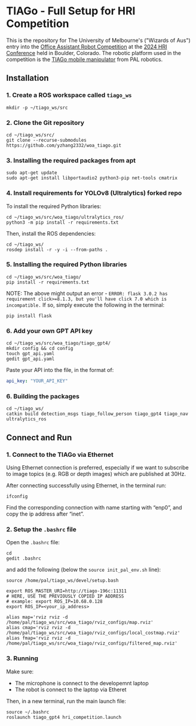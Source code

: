 # TIAGo - Full Setup for HRI Competition

This is the repository for The University of Melbourne's ("Wizards of Aus") entry into the [Office Assistant Robot Competition](https://hri2024c.web.app/hri2014rc2.html) at the [2024 HRI Conference](https://humanrobotinteraction.org/2024/) held in Boulder, Colorado. The robotic platform used in the competition is the [TIAGo mobile manipulator](https://pal-robotics.com/robots/tiago/) from PAL robotics. 

## Installation

### 1. Create a ROS workspace called `tiago_ws`
```shell script
mkdir -p ~/tiago_ws/src
```

### 2. Clone the Git repository
```shell script
cd ~/tiago_ws/src/
git clone --recurse-submodules https://github.com/yzhang2332/woa_tiago.git
```

### 3. Installing the required packages from apt
```shell script
sudo apt-get update
sudo apt-get install libportaudio2 python3-pip net-tools cmatrix
```

### 4. Install requirements for YOLOv8 (Ultralytics) forked repo
To install the required Python libraries:
```shell script
cd ~/tiago_ws/src/woa_tiago/ultralytics_ros/
python3 -m pip install -r requirements.txt
```
Then, install the ROS dependencies:
```shell script
cd ~/tiago_ws/
rosdep install -r -y -i --from-paths .
```

### 5. Installing the required Python libraries
```shell script
cd ~/tiago_ws/src/woa_tiago/
pip install -r requirements.txt
```
NOTE: The above might output an error - `ERROR: flask 3.0.2 has requirement click>=8.1.3, but you'll have click 7.0 which is incompatible.`
If so, simply execute the following in the terminal:
```shell script
pip install flask
```

### 6. Add your own GPT API key
```shell script
cd ~/tiago_ws/src/woa_tiago/tiago_gpt4/
mkdir config && cd config
touch gpt_api.yaml
gedit gpt_api.yaml
```
Paste your API into the file, in the format of:
```yaml
api_key: "YOUR_API_KEY"
```

### 6. Building the packages
```shell script
cd ~/tiago_ws/
catkin build detection_msgs tiago_follow_person tiago_gpt4 tiago_nav ultralytics_ros
```


## Connect and Run

### 1. Connect to the TIAGo via Ethernet
Using Ethernet connection is preferred, especially if we want to subscribe to image topics (e.g. RGB or depth images) which are published at 30Hz.

After connecting successfully using Ethernet, in the terminal run:
```shell script
ifconfig
```
Find the corresponding connection with name starting with “enp0”, and copy the ip address after “inet”. 

### 2. Setup the `.bashrc` file
Open the `.bashrc` file:
```shell script
cd
gedit .bashrc
```
and add the following (below the `source init_pal_env.sh` line):
```shell script
source /home/pal/tiago_ws/devel/setup.bash

export ROS_MASTER_URI=http://tiago-196c:11311
# HERE, USE THE PREVIOUSLY COPIED IP ADDRESS
# example: export ROS_IP=10.68.0.128
export ROS_IP=<your_ip_address>

alias map='rviz rviz -d /home/pal/tiago_ws/src/woa_tiago/rviz_configs/map.rviz'
alias cmap='rviz rviz -d /home/pal/tiago_ws/src/woa_tiago/rviz_configs/local_costmap.rviz'
alias fmap='rviz rviz -d /home/pal/tiago_ws/src/woa_tiago/rviz_configs/filtered_map.rviz'
```

### 3. Running
Make sure:
- The microphone is connect to the developemnt laptop
- The robot is connect to the laptop via Etheret

Then, in a new terminal, run the main launch file:
```shell script
source ~/.bashrc
roslaunch tiago_gpt4 hri_competition.launch
```